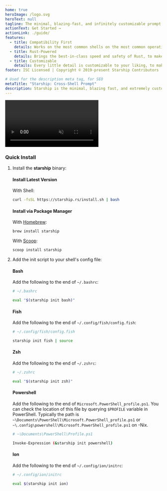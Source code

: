 ```yaml
---
home: true
heroImage: /logo.svg
heroText: null
tagline: The minimal, blazing-fast, and infinitely customizable prompt for any shell!
actionText: Get Started →
actionLink: ./guide/
features:
  - title: Compatibility First
    details: Works on the most common shells on the most common operating systems. Use it everywhere!
  - title: Rust-Powered
    details: Brings the best-in-class speed and safety of Rust, to make your prompt as quick and reliable as possible.
  - title: Customizable
    details: Every little detail is customizable to your liking, to make this prompt as minimal or feature-rich as you'd like it to be.
footer: ISC Licensed | Copyright © 2019-present Starship Contributors

# Used for the description meta tag, for SEO
metaTitle: "Starship: Cross-Shell Prompt"
description: Starship is the minimal, blazing fast, and extremely customizable prompt for any shell! Shows the information you need, while staying sleek and minimal. Quick installation available for Bash, Fish, ZSH, Ion, and PowerShell.
---
```


<div class="center">
  <video class="demo-video" muted autoplay loop playsinline>
    <source src="/demo.webm" type="video/webm">
    <source src="/demo.mp4" type="video/mp4">
  </video>
</div>

### Quick Install

1. Install the **starship** binary:

   #### Install Latest Version

   With Shell:

   ```sh
   curl -fsSL https://starship.rs/install.sh | bash
   ```

   #### Install via Package Manager

   With [Homebrew](https://brew.sh/):

   ```sh
   brew install starship
   ```

   With [Scoop](https://scoop.sh):

   ```powershell
   scoop install starship
   ```

1. Add the init script to your shell's config file:

   #### Bash

   Add the following to the end of `~/.bashrc`:

   ```sh
   # ~/.bashrc

   eval "$(starship init bash)"
   ```

   #### Fish

   Add the following to the end of `~/.config/fish/config.fish`:

   ```sh
   # ~/.config/fish/config.fish

   starship init fish | source
   ```

   #### Zsh

   Add the following to the end of `~/.zshrc`:

   ```sh
   # ~/.zshrc

   eval "$(starship init zsh)"
   ```

   #### Powershell

   Add the following to the end of `Microsoft.PowerShell_profile.ps1`. You can check the location of this file by querying `$PROFILE` variable in PowerShell. Typically the path is `~\Documents\PowerShell\Microsoft.PowerShell_profile.ps1` or `~\.config\powershell\Microsoft.PowerShell_profile.ps1` on -Nix.

   ```sh
   # ~\Documents\PowerShell\Profile.ps1

   Invoke-Expression (&starship init powershell)
   ```

   #### Ion

   Add the following to the end of `~/.config/ion/initrc`:

   ```sh
   # ~/.config/ion/initrc

   eval $(starship init ion)
   ```
